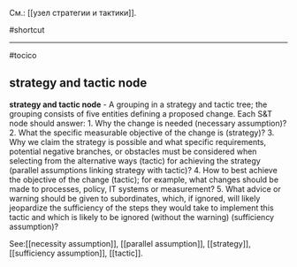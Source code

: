 См.: [[узел стратегии и тактики]].

#shortcut




<hr/>

#tocico

## strategy and tactic node

<b>strategy and tactic node</b> - A grouping in a strategy and tactic tree; the grouping consists of five entities defining a proposed change. Each S&amp;T node should answer: 1.  Why the change is needed (necessary assumption)?  2.  What the specific measurable objective of the change is (strategy)? 3.  Why we claim the strategy is possible and what specific requirements, potential negative branches, or 
obstacles must be considered when selecting from the alternative ways (tactic) for achieving the strategy (parallel assumptions linking strategy with tactic)? 
4.  How to best achieve the objective of the change (tactic); for example, what changes should be made to 
processes, policy, IT systems or measurement? 
5.  What advice or warning should be given to subordinates, which, if ignored, will likely jeopardize the 
sufficiency of the steps they would take to implement this tactic and which is likely to be ignored (without the warning) (sufficiency assumption)?  



See:[[necessity assumption]], [[parallel assumption]], [[strategy]], [[sufficiency assumption]], [[tactic]].
